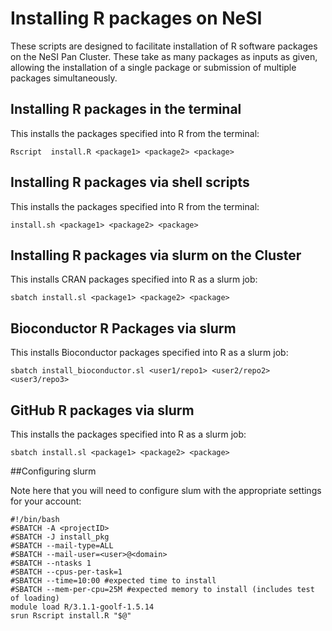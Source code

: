Installing R packages on NeSI
=========

These scripts are designed to facilitate installation of R software packages on the NeSI Pan Cluster. These take as many packages as inputs as given, allowing the installation of a single package or submission of multiple packages simultaneously.

Installing R packages in the terminal
------------

This installs the packages specified into R from the terminal:

```shell
Rscript  install.R <package1> <package2> <package>
```

Installing R packages via shell scripts
------------

This installs the packages specified into R from the terminal:

```shell
install.sh <package1> <package2> <package>
```

Installing R packages via slurm on the Cluster
------------

This installs CRAN packages specified into R as a slurm job:

```shell
sbatch install.sl <package1> <package2> <package>
```

Bioconductor R Packages via slurm
------------

This installs Bioconductor packages specified into R as a slurm job:

```shell
sbatch install_bioconductor.sl <user1/repo1> <user2/repo2> <user3/repo3>
```

GitHub R packages via slurm
------------

This installs the packages specified into R as a slurm job:

```shell
sbatch install.sl <package1> <package2> <package>
```





##Configuring slurm

Note here that you will need to configure slum with the appropriate settings for your account:

```shell
#!/bin/bash
#SBATCH -A <projectID>
#SBATCH -J install_pkg
#SBATCH --mail-type=ALL
#SBATCH --mail-user=<user>@<domain>
#SBATCH --ntasks 1
#SBATCH --cpus-per-task=1
#SBATCH --time=10:00 #expected time to install
#SBATCH --mem-per-cpu=25M #expected memory to install (includes test of loading)
module load R/3.1.1-goolf-1.5.14
srun Rscript install.R "$@"
```
